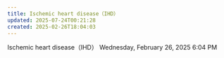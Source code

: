 ```yaml
---
title: Ischemic heart disease（IHD）
updated: 2025-07-24T00:21:28
created: 2025-02-26T18:04:03
---
```


Ischemic heart disease（IHD）
Wednesday, February 26, 2025
6:04 PM
